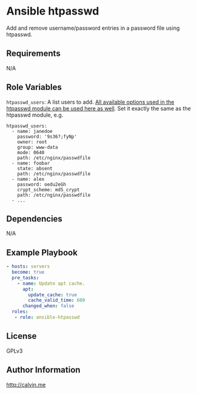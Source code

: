 # Ansible htpasswd

Add and remove username/password entries in a password file using htpasswd.

##  Requirements

N/A

## Role Variables

`htpasswd_users`: A list users to add. [All available options used in the htpasswd module can be used here as well](https://docs.ansible.com/ansible/latest/modules/htpasswd_module.html). Set it exactly the same as the htpasswd module, e.g.

```
htpasswd_users:
  - name: janedoe
    password: '9s36?;fyNp'
    owner: root
    group: www-data
    mode: 0640
    path: /etc/nginx/passwdfile
  - name: foobar
    state: absent
    path: /etc/nginx/passwdfile
  - name: alex
    password: oedu2eGh
    crypt_scheme: md5_crypt
    path: /etc/nginx/passwdfile
  - ...
```

## Dependencies

N/A

## Example Playbook

```yaml
- hosts: servers
  become: true
  pre_tasks:
    - name: Update apt cache.
      apt:
        update_cache: true
        cache_valid_time: 600
      changed_when: false
  roles:
   - role: ansible-htpasswd
```

## License

GPLv3

## Author Information

http://calvin.me
